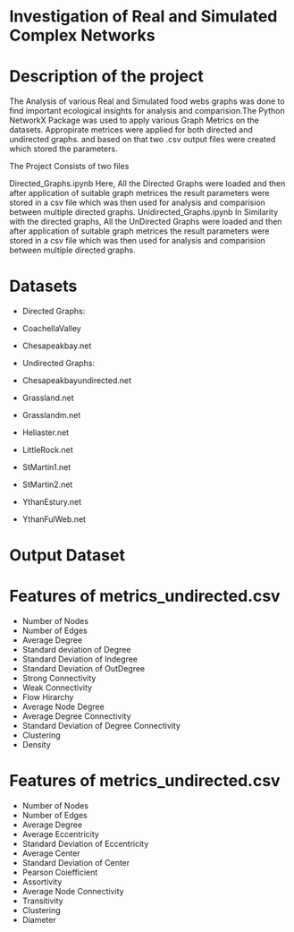 # Investigation of Real and Simulated Complex Networks 
# Description of the project
The Analysis of various Real and Simulated food webs graphs was done to find important ecological insights for analysis and comparision.The Python NetworkX Package was used to apply various Graph Metrics on the datasets. Appropirate metrices were applied for both directed and undirected graphs. and based on that two .csv output files were created which stored the parameters. 

The Project Consists of two files

Directed_Graphs.ipynb
Here, All the Directed Graphs were loaded and then after application of suitable graph metrices the result parameters were stored in a csv file which was then used for 
analysis and comparision between multiple directed graphs.
Unidirected_Graphs.ipynb
In Similarity with the directed graphs, All the UnDirected Graphs were loaded and then after application of suitable graph metrices the result parameters were stored in a csv file which was then used for analysis and comparision between multiple directed graphs.

# Datasets
* Directed Graphs:
* CoachellaValley
* Chesapeakbay.net

* Undirected Graphs:
* Chesapeakbayundirected.net
* Grassland.net
* Grasslandm.net
* Heliaster.net
* LittleRock.net 
* StMartin1.net
* StMartin2.net
* YthanEstury.net
* YthanFulWeb.net

# Output Dataset
# Features of metrics_undirected.csv
* Number of Nodes
* Number of Edges
* Average Degree
* Standard deviation of Degree
* Standard Deviation of Indegree
* Standard Deviation of OutDegree
* Strong Connectivity
* Weak Connectivity
* Flow Hirarchy
* Average Node Degree
* Average Degree Connectivity 
* Standard Deviation of Degree Connectivity
* Clustering
* Density

# Features of metrics_undirected.csv
* Number of Nodes
* Number of Edges
* Average Degree
* Average Eccentricity
* Standard Deviation of Eccentricity
* Average Center
* Standard Deviation of Center 
* Pearson Coiefficient
* Assortivity
* Average Node Connectivity
* Transitivity
* Clustering
* Diameter






